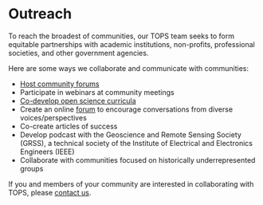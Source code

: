 # Outreach

To reach the broadest of communities, our TOPS team seeks to form equitable partnerships with academic institutions, non-profits, professional societies, and other government agencies.

Here are some ways we collaborate and communicate with communities:

 - [Host community forums](/docs/Area1_Engagement/Community_Forums/readme.md)
 - Participate in webinars at community meetings
 - [Co-develop open science curricula](/docs/Area2_Capacity_Sharing/Open-Science-101/readme.md)
 - Create an online [forum](https://github.com/nasa/Transform-to-Open-Science/discussions) to encourage conversations from diverse voices/perspectives
 - Co-create articles of success
 - Develop podcast with the Geoscience and Remote Sensing Society (GRSS), a technical society of the Institute of Electrical and Electronics Engineers (IEEE)
 - Collaborate with communities focused on historically underrepresented groups

If you and members of your community are interested in collaborating with TOPS, please [contact us](hq-openscience@mail.nasa.gov).